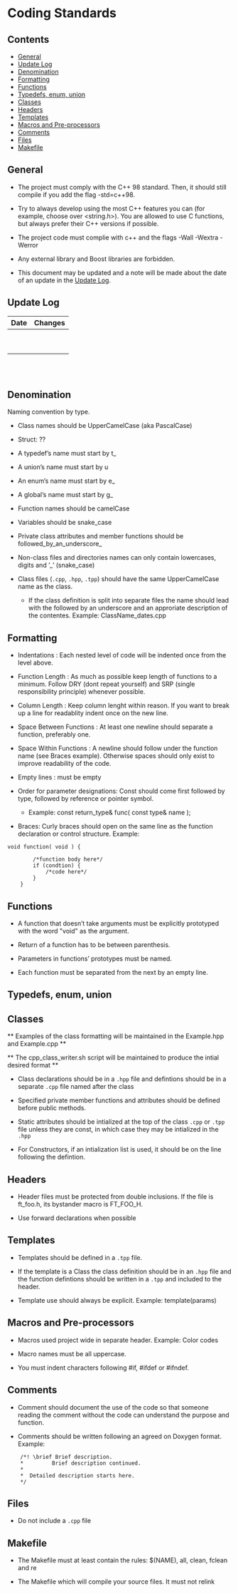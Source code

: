 
# Coding Standards

## Contents

- [General](#general)
- [Update Log](#update-log)
- [Denomination](#denomination)
- [Formatting](#formatting)
- [Functions](#functions)
- [Typedefs, enum, union](#typedefs-enum-union)
- [Classes](#classes)
- [Headers](#headers)
- [Templates](#templates)
- [Macros and Pre-processors](#macros-and-pre-processors)
- [Comments](#comments)
- [Files](#files)
- [Makefile](#makefile)

## General

- The project must comply with the C++ 98 standard. Then, it should still compile if you add the flag -std=c++98.

- Try to always develop using the most C++ features you can (for example, choose <cstring> over <string.h>). You are allowed to use C functions, but always prefer their C++ versions if possible.

- The project code must complie with c++ and the flags -Wall -Wextra -Werror

- Any external library and Boost libraries are forbidden.

- This document may be updated and a note will be made about the date of an update in the [Update Log](#update-log).

## Update Log

| __Date__        | __Changes__   |
| -------------  |:-------------:|
|                |  |
|                |       |
|                |     |
|                |     |
|                |    |
|                |       |
|                |       |
|                |     |
|                |       |
<br><br>

## Denomination

Naming convention by type.

- Class names should be UpperCamelCase (aka PascalCase)

- Struct: ??

- A typedef’s name must start by t_

- A union’s name must start by u

- An enum’s name must start by e_

- A global’s name must start by g_

- Function names should be camelCase

- Variables should be snake_case

- Private class attributes and member functions should be followed_by_an_underscore_

- Non-class files and directories names can only contain lowercases, digits and ’_’ (snake_case)

- Class files (`.cpp`, `.hpp`, `.tpp`) should have the same UpperCamelCase name as the class. 
	- If the class definition is split into separate files the name should lead with the  followed by an underscore and an approriate description of the contentes. Example: ClassName_dates.cpp

## Formatting

- Indentations : Each nested level of code will be indented once from the level above.

- Function Length : As much as possible keep length of functions to a minimum. Follow DRY (dont repeat yourself) and SRP (single responsibility principle) whenever possible.

- Column Length : Keep column lenght within reason. If you want to break up a line for readablity indent once on the new line.

- Space Between Functions : At least one newline should separate a function, preferably one.

- Space Within Functions : A newline should follow under the function name (see Braces example). Otherwise spaces should only exist to improve readability of the code.

- Empty lines : must be empty

- Order for parameter designations: Const should come first followed by type, followed by reference or pointer symbol. 
	- Example: const return_type& func( const type& name );

- Braces: Curly braces should open on the same line as the function declaration or control structure. Example: 

```	
void function( void ) { 

		/*function body here*/
		if (condtion) {
			/*code here*/
		}
	}
```

## Functions

- A function that doesn’t take arguments must be explicitly prototyped with the
word "void" as the argument.

- Return of a function has to be between parenthesis.

- Parameters in functions’ prototypes must be named.

- Each function must be separated from the next by an empty line.


## Typedefs, enum, union



## Classes

** Examples of the class formatting will be maintained in the Example.hpp and Example.cpp **

** The cpp_class_writer.sh script will be maintained to produce the intial desired format **

- Class declarations should be in a `.hpp` file and defintions should be in a separate `.cpp` file named after the class

- Specified private member functions and attributes should be defined before public methods.

- Static attributes should be intialized at the top of the class `.cpp` or `.tpp` file unless they are const, in which case they may be intialized in the `.hpp`

- For Constructors, if an intialization list is used, it should be on the line following the defintion.

## Headers

- Header files must be protected from double inclusions. If the file is ft_foo.h, its bystander macro is FT_FOO_H.

- Use forward declarations when possible

## Templates

- Templates should be defined in a `.tpp` file. 

- If the template is a Class the class definition should be in an `.hpp` file and the function defintions should be written in a `.tpp` and included to the header.

- Template use should always be explicit. Example: template<type>(params)

## Macros and Pre-processors

- Macros used project wide in separate header. Example: Color codes

- Macro names must be all uppercase.

- You must indent characters following #if, #ifdef or #ifndef.

## Comments

- Comment should document the use of the code so that someone reading the comment without the code can understand the purpose and function.

- Comments should be written following an agreed on Doxygen format. Example:

```	
	/*! \brief Brief description.
	*         Brief description continued.
	*
	*  Detailed description starts here.
	*/
```


## Files

- Do not include a `.cpp` file


## Makefile

- The Makefile must at least contain the rules:
	$(NAME), all, clean, fclean and re

- The Makefile which will compile your source files. It must not relink

